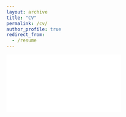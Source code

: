```yaml
---
layout: archive
title: "CV"
permalink: /cv/
author_profile: true
redirect_from:
  - /resume
---
```


<embed src="/files/websiteCV_2021.11.14.pdf" type="application/pdf">
